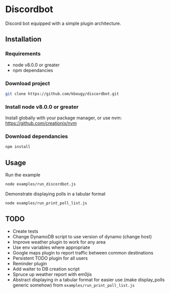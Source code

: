 # Discordbot
Discord bot equipped with a simple plugin architecture.

## Installation

### Requirements
* node v8.0.0 or greater
* npm dependancies

### Download project

```bash
git clone https://github.com/kbougy/discordbot.git
```

### Install node v8.0.0 or greater
Install globally with your package manager, or use nvm:
https://github.com/creationix/nvm

### Download dependancies
```bash
npm install
```

## Usage
Run the example
```bash
node examples/run_discordbot.js
```

Demonstrate displaying polls in a tabular format
```bash
node examples/run_print_poll_list.js
```



## TODO
* Create tests
* Change DynamoDB script to use version of dynamo (change host)
* Improve weather plugin to work for any area
* Use env variables where appropriate
* Google maps plugin to report traffic between common destinations
* Persistent TODO plugin for all users
* Reminder plugin
* Add waiter to DB creation script
* Spruce up weather report with em0jis
* Abstract displaying in a tabular format for easier use (make display_polls generic somehow)
  from `examples/run_print_poll_list.js`

